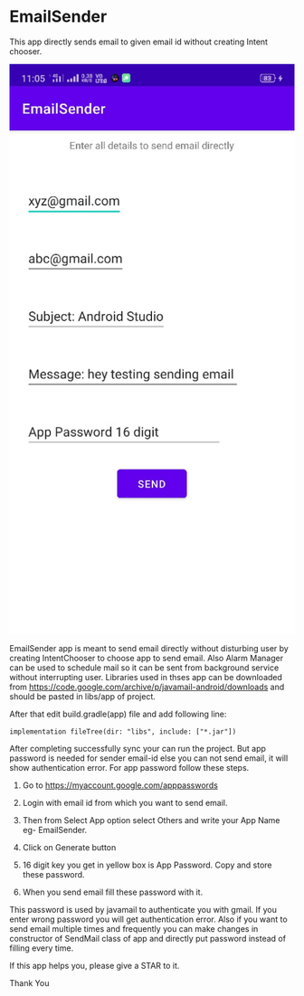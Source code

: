# EmailSender
This app directly sends email to given email id without creating Intent chooser.

![](EmailSenderImage.jpeg)

EmailSender app is meant to send email directly without disturbing user by creating IntentChooser to choose app to send email. Also Alarm Manager can be used to schedule mail so it can be sent from background service without interrupting user. Libraries used in thses app can be downloaded from https://code.google.com/archive/p/javamail-android/downloads and should be pasted in libs/app of project. 

After that edit build.gradle(app) file and add following line:

    implementation fileTree(dir: "libs", include: ["*.jar"])
    
After completing successfully sync your can run the project. But app password is needed for sender email-id else you can not send email, it will show authentication error. For app password follow these steps.

1) Go to https://myaccount.google.com/apppasswords

2) Login with email id from which you want to send email.

3) Then from Select App option select Others and write your App Name eg- EmailSender.

4) Click on Generate button

5) 16 digit key you get in yellow box is App Password.  Copy and store these password.

6) When you send email fill these password with it.

This password is used by javamail to authenticate you with gmail. If you enter wrong password you will get authentication error. Also if you want to send email multiple times and frequently you can make changes in constructor of SendMail class of app and directly put password instead of filling every time.

If this app helps you, please give a STAR to it.

Thank You
